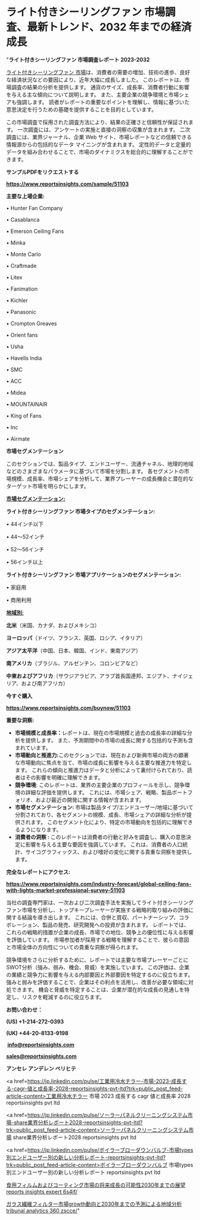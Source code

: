 # ライト付きシーリングファン 市場調査、最新トレンド、2032 年までの経済成長

"<strong>ライト付きシーリングファン 市場調査レポート 2023-2032</strong>

<a href=https://www.reportsinsights.com/sample/51103>ライト付きシーリングファン 市場</a>は、消費者の需要の増加、技術の進歩、良好な経済状況などの要因により、近年大幅に成長しました。 このレポートは、市場調査の結果の分析を提供します。 通貨のサイズ、成長率、消費者行動に影響を与える主な傾向について説明します。 また、主要企業の競争環境と市場シェアも強調します。 読者がレポートの重要なポイントを理解し、情報に基づいた意思決定を行うための基礎を提供することを目的としています。

この市場調査で採用された調査方法により、結果の正確さと信頼性が保証されます。 一次調査には、アンケートの実施と直接の洞察の収集が含まれます。 二次調査には、業界ジャーナル、企業 Web サイト、市場レポートなどの信頼できる情報源からの包括的なデータ マイニングが含まれます。 定性的データと定量的データを組み合わせることで、市場のダイナミクスを総合的に理解することができます。

<strong><b>サンプルPDFをリクエストする</b></strong>

<a href=https://www.reportsinsights.com/sample/51103><strong><u>https://www.reportsinsights.com/sample/51103</u></strong></a>

<strong>主要な上場企業:</strong>

• Hunter Fan Company

• Casablanca

• Emerson Ceiling Fans

• Minka

• Monte Carlo

• Craftmade

• Litex

• Fanimation

• Kichler

• Panasonic

• Crompton Greaves

• Orient fans

• Usha

• Havells India

• SMC

• ACC

• Midea

• MOUNTAINAIR

• King of Fans

•  Inc

• Airmate

<strong>市場セグメンテーション</strong>

このセクションでは、製品タイプ、エンドユーザー、流通チャネル、地理的地域などのさまざまなパラメータに基づいて市場を分割します。 各セグメントの市場規模、成長率、市場シェアを分析して、業界プレーヤーの成長機会と潜在的なターゲット市場を明らかにします。

<strong><u>市場セグメンテーション</u></strong><strong><u>:</u></strong>

<strong>ライト付きシーリングファン 市場タイプのセグメンテーション:</strong>

• 44インチ以下

• 44～52インチ

• 52～56インチ

• 56インチ以上

<strong>ライト付きシーリングファン 市場アプリケーションのセグメンテーション:</strong>

• 家庭用

• 商用利用

<strong><u>地域別</u></strong><strong><u>:</u></strong>

<strong>北米</strong>（米国、カナダ、およびメキシコ）

<strong>ヨーロッパ</strong>（ドイツ、フランス、英国、ロシア、イタリア）

<strong>アジア太平洋</strong>（中国、日本、韓国、インド、東南アジア）

<strong>南アメリカ</strong>（ブラジル、アルゼンチン、コロンビアなど）

<strong>中東およびアフリカ</strong>（サウジアラビア、アラブ首長国連邦、エジプト、ナイジェリア、および南アフリカ）

<strong>今すぐ購入</strong>

<a href=https://www.reportsinsights.com/buynow/51103><strong><u>https://www.reportsinsights.com/buynow/51103</u></strong></a>

<strong>重要な洞察:</strong>
<ul>
  <li><strong>市場規模と成長率：</strong>レポートは、現在の市場規模と過去の成長率の詳細な分析を提供します。 また、予測期間中の市場の成長に関する包括的な予測も含まれています。</li>
  <li><strong>市場動向と推進力:</strong>このセクションでは、現在および新興市場の両方の顕著な市場動向に焦点を当て、市場の成長に影響を与える主要な推進力を特定します。 これらの傾向と推進力はデータと分析によって裏付けられており、読者はその影響を明確に理解できます。</li>
  <li><strong>競争環境</strong>: このレポートは、業界の主要企業のプロフィールを示し、競争環境の詳細な評価を提供します。 これには、市場シェア、戦略、製品ポートフォリオ、および最近の開発に関する情報が含まれます。</li>
  <li><strong>市場セグメンテーション: </strong>市場は製品タイプ/エンドユーザー/地域に基づいて分割されており、各セグメントの規模、成長、市場シェアの詳細な分析が提供されます。 このセグメント化により、特定の市場動向を包括的に理解できるようになります。</li>
  <li><strong>消費者の洞察 : </strong>このレポートは消費者の行動と好みを調査し、購入の意思決定に影響を与える主要な要因を強調しています。 これは、消費者の人口統計、サイコグラフィックス、および嗜好の変化に関する貴重な洞察を提供します。</li>
</ul>
<strong>完全なレポートにアクセス:</strong>

<a href=https://www.reportsinsights.com/industry-forecast/global-ceiling-fans-with-lights-market-professional-survey-51103><strong><u><b>https://www.reportsinsights.com/industry-forecast/global-ceiling-fans-with-lights-market-professional-survey-51103</b></u></strong></a>

当社の調査専門家は、一次および二次調査手法を実施してライト付きシーリングファン市場を分析し、トップキープレーヤーが実施する戦略的取り組みの評価に関する結論を導き出します。 これには、合併と買収、パートナーシップ、コラボレーション、製品の発売、研究開発への投資が含まれます。 レポートでは、これらの戦略的措置が企業の成長、市場での地位、競争上の優位性に与える影響を評価しています。 市場参加者が採用する戦略を理解することで、彼らの意図と市場全体の方向性についての貴重な洞察が得られます。

競争環境をさらに分析するために、レポートでは主要な市場プレーヤーごとにSWOT分析（強み、弱み、機会、脅威）を実施しています。 この評価は、企業の業績と競争力に影響を与える内部要因と外部要因を特定するのに役立ちます。 強みと弱みを評価することで、企業はその利点を活用し、改善が必要な領域に対処できます。 機会と脅威を特定することは、企業が潜在的な成長の見通しを特定し、リスクを軽減するのに役立ちます。

<strong>お問い合わせ：</strong>

<strong>(US) +1-214-272-0393</strong>

<strong>(UK) +44-20-8133-9198</strong>

<strong> </strong><a href=info@reportsinsights.com><strong><u>info@reportsinsights.com</u></strong></a>

<a href=sales@reportsinsights.com><strong><u>sales@reportsinsights.com</u></strong></a>

<strong>アンセレ アンデレン ベリヒテ</strong>

<a href=https://jp.linkedin.com/pulse/工業用冷水チラー-市場-2023-成長する-cagr-値と成長率-2028-reportsinsights-pvt-ltd?trk=public_post_feed-article-content>工業用冷水チラー 市場 2023 成長する cagr 値と成長率 2028 reportsinsights pvt ltd</a>

<a href=https://jp.linkedin.com/pulse/ソーラーパネルクリーニングシステム市場-share業界分析レポート2028-reportsinsights-pvt-ltd?trk=public_post_feed-article-content>ソーラーパネルクリーニングシステム市場 share業界分析レポート2028 reportsinsights pvt ltd</a>

<a href=https://jp.linkedin.com/pulse/ボイラーブローダウンバルブ-市場types別エンドユーザー別の新しい分析レポート-reportsinsights-pvt-ltd?trk=public_post_feed-article-content>ボイラーブローダウンバルブ 市場types別エンドユーザー別の新しい分析レポート reportsinsights pvt ltd</a>

<a href=https://www.linkedin.com/pulse/食用フィルムおよびコーティング市場の将来成長の可能性2030年までの展望-reports-insights-expert-6s4jf/>食用フィルムおよびコーティング市場の将来成長の可能性2030年までの展望 reports insights expert 6s4jf/</a>

<a href=https://www.linkedin.com/pulse/ガラス繊維フィルター市場growth動向と2030年までの予測による地域分析-tribunal-analytics-360-zscce/>ガラス繊維フィルター市場growth動向と2030年までの予測による地域分析 tribunal analytics 360 zscce/</a>"
